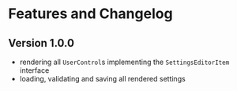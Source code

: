 # Features and Changelog

## Version 1.0.0

- rendering all `UserControl`s implementing the `SettingsEditorItem` interface
- loading, validating and saving all rendered settings
